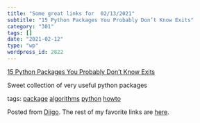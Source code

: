 ```yaml
---
title: "Some great links for  02/13/2021"
subtitle: "15 Python Packages You Probably Don’t Know Exits"
category: "301"
tags: []
date: "2021-02-12"
type: "wp"
wordpress_id: 2822
---
```

[15 Python Packages You Probably Don’t Know Exits](https://link.medium.com/csSHSvZHOdb) 

Sweet collection of very useful python packages

 tags: [package](https://www.diigo.com/user/pitosalas/package) [algorithms](https://www.diigo.com/user/pitosalas/algorithms) [python](https://www.diigo.com/user/pitosalas/python) [howto](https://www.diigo.com/user/pitosalas/howto)

Posted from [Diigo](https://www.diigo.com). The rest of my favorite links are [here](https://www.diigo.com/user/pitosalas).